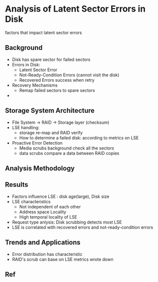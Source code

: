 # Analysis of Latent Sector Errors in Disk
factors that impact latent sector errors

## Background
* Disk has spare sector for failed sectors
* Errors in Disk:
	* Latent Sector Error
	* Not-Ready-Condition Errors    (cannot visit the disk)
	* Recovered Errors success when retry
* Recovery Mechanisms 
	* Remap failed sectors to spare sectors
* 

## Storage System Architecture 
* File System -> RAID -> Storage layer (checksum)
* LSE handling: 
	* storage re-map and RAID verify
	* How to determine a failed disk: according to metrics on LSE 
* Proactive Error Detection
	* Media scrubs   background check all the sectors 
	* data scrubs   compare a data between RAID copies

## Analysis Methodology

## Results 
* Factors influence LSE : disk age(large), Disk size
* LSE characteristics
	* Not independent of each other 
	* Address space Locality 
	* High temporal locality of LSE 
* Request type anlysis: Disk scrubbing detects most LSE 
* LSE is correlated with recovered errors and not-ready-condition errors

## Trends and Applications
* Error distribution has characteristic 
* RAID's scrub can base on LSE metrics wrote down

## Ref 